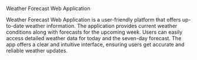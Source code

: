 Weather Forecast Web Application

Weather Forecast Web Application is a user-friendly platform that offers up-to-date weather information. The application provides current weather conditions along with forecasts for the upcoming week. Users can easily access detailed weather data for today and the seven-day forecast. The app offers a clear and intuitive interface, ensuring users get accurate and reliable weather updates.